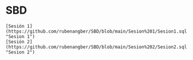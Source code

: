 # SBD

    [Sesión 1](https://github.com/rubenangber/SBD/blob/main/Sesion%201/Sesion1.sql "Sesion 1")
    [Sesión 2](https://github.com/rubenangber/SBD/blob/main/Sesion%202/Sesion2.sql "Sesion 2")